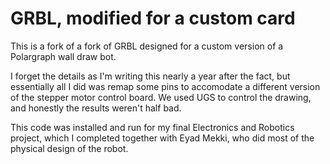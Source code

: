# GRBL, modified for a custom card
This is a fork of a fork of GRBL designed for a custom version of a Polargraph wall draw bot.

I forget the details as I'm writing this nearly a year after the fact, but essentially all I did was remap some pins to accomodate a different version of the stepper motor control board. We used UGS to control the drawing, and honestly the results weren't half bad.

This code was installed and run for my final Electronics and Robotics project, which I completed together with Eyad Mekki, who did most of the physical design of the robot.
